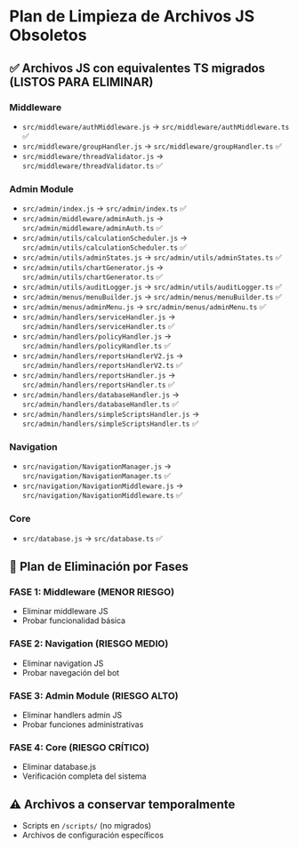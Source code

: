 # Plan de Limpieza de Archivos JS Obsoletos

## ✅ Archivos JS con equivalentes TS migrados (LISTOS PARA ELIMINAR)

### Middleware
- `src/middleware/authMiddleware.js` → `src/middleware/authMiddleware.ts` ✅
- `src/middleware/groupHandler.js` → `src/middleware/groupHandler.ts` ✅ 
- `src/middleware/threadValidator.js` → `src/middleware/threadValidator.ts` ✅

### Admin Module
- `src/admin/index.js` → `src/admin/index.ts` ✅
- `src/admin/middleware/adminAuth.js` → `src/admin/middleware/adminAuth.ts` ✅
- `src/admin/utils/calculationScheduler.js` → `src/admin/utils/calculationScheduler.ts` ✅
- `src/admin/utils/adminStates.js` → `src/admin/utils/adminStates.ts` ✅
- `src/admin/utils/chartGenerator.js` → `src/admin/utils/chartGenerator.ts` ✅
- `src/admin/utils/auditLogger.js` → `src/admin/utils/auditLogger.ts` ✅
- `src/admin/menus/menuBuilder.js` → `src/admin/menus/menuBuilder.ts` ✅
- `src/admin/menus/adminMenu.js` → `src/admin/menus/adminMenu.ts` ✅
- `src/admin/handlers/serviceHandler.js` → `src/admin/handlers/serviceHandler.ts` ✅
- `src/admin/handlers/policyHandler.js` → `src/admin/handlers/policyHandler.ts` ✅
- `src/admin/handlers/reportsHandlerV2.js` → `src/admin/handlers/reportsHandlerV2.ts` ✅
- `src/admin/handlers/reportsHandler.js` → `src/admin/handlers/reportsHandler.ts` ✅
- `src/admin/handlers/databaseHandler.js` → `src/admin/handlers/databaseHandler.ts` ✅
- `src/admin/handlers/simpleScriptsHandler.js` → `src/admin/handlers/simpleScriptsHandler.ts` ✅

### Navigation
- `src/navigation/NavigationManager.js` → `src/navigation/NavigationManager.ts` ✅
- `src/navigation/NavigationMiddleware.js` → `src/navigation/NavigationMiddleware.ts` ✅

### Core
- `src/database.js` → `src/database.ts` ✅

## 🔄 Plan de Eliminación por Fases

### FASE 1: Middleware (MENOR RIESGO)
- Eliminar middleware JS
- Probar funcionalidad básica

### FASE 2: Navigation (RIESGO MEDIO)
- Eliminar navigation JS
- Probar navegación del bot

### FASE 3: Admin Module (RIESGO ALTO)
- Eliminar handlers admin JS
- Probar funciones administrativas

### FASE 4: Core (RIESGO CRÍTICO)
- Eliminar database.js
- Verificación completa del sistema

## ⚠️ Archivos a conservar temporalmente
- Scripts en `/scripts/` (no migrados)
- Archivos de configuración específicos